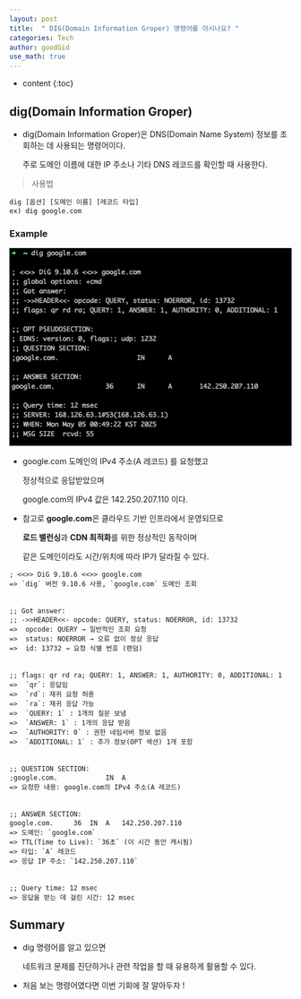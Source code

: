 ```yaml
---
layout: post
title:  " DIG(Domain Information Groper) 명령어를 아시나요? "
categories: Tech
author: goodGid
use_math: true
---
```

* content
{:toc}



## dig(Domain Information Groper)

* dig(Domain Information Groper)은 DNS(Domain Name System) 정보를 조회하는 데 사용되는 명령어이다. 

  주로 도메인 이름에 대한 IP 주소나 기타 DNS 레코드를 확인할 때 사용한다.

> 사용법

```
dig [옵션] [도메인 이름] [레코드 타입]
ex) dig google.com
```


### Example

![](/assets/img/tech/Tech-Command-DIG_1.png)

* google.com 도메인의 IPv4 주소(A 레코드) 를 요청했고 

  정상적으로 응답받았으며

  google.com의 IPv4 값은 142.250.207.110 이다.

* 참고로 **google.com**은 클라우드 기반 인프라에서 운영되므로 
  
  **로드 밸런싱**과 **CDN 최적화**를 위한 정상적인 동작이며
  
  같은 도메인이라도 시간/위치에 따라 IP가 달라질 수 있다. 
  

```
; <<>> DiG 9.10.6 <<>> google.com
=> `dig` 버전 9.10.6 사용, `google.com` 도메인 조회


;; Got answer:
;; ->>HEADER<<- opcode: QUERY, status: NOERROR, id: 13732
=>  opcode: QUERY → 일반적인 조회 요청
=>  status: NOERROR → 오류 없이 정상 응답
=>  id: 13732 → 요청 식별 번호 (랜덤)


;; flags: qr rd ra; QUERY: 1, ANSWER: 1, AUTHORITY: 0, ADDITIONAL: 1
=>  `qr`: 응답임
=>  `rd`: 재귀 요청 허용  
=>  `ra`: 재귀 응답 가능
=>  `QUERY: 1` : 1개의 질문 보냄
=>  `ANSWER: 1` : 1개의 응답 받음
=>  `AUTHORITY: 0` : 권한 네임서버 정보 없음
=>  `ADDITIONAL: 1` : 추가 정보(OPT 섹션) 1개 포함


;; QUESTION SECTION:
;google.com.			IN	A
=> 요청한 내용: google.com의 IPv4 주소(A 레코드)


;; ANSWER SECTION:
google.com.		36	IN	A	142.250.207.110
=> 도메인: `google.com`
=> TTL(Time to Live): `36초` (이 시간 동안 캐시됨)
=> 타입: `A` 레코드
=> 응답 IP 주소: `142.250.207.110`


;; Query time: 12 msec
=> 응답을 받는 데 걸린 시간: 12 msec
```



## Summary

* dig 명령어를 알고 있으면 

  네트워크 문제를 진단하거나 관련 작업을 할 때 유용하게 활용할 수 있다.

* 처음 보는 명령어였다면 이번 기회에 잘 알아두자 !